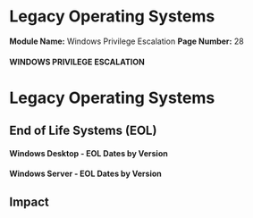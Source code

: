 <!--
 // Platform: Academy
// URL: https://academy.hackthebox.com/module/67/section/911
// Platform Version: V1
// Module ID: 67
// Module Name: Windows Privilege Escalation
// Module Difficulty: Medium
// Section ID: 911
// Section Title: Legacy Operating Systems
// Page Title: Windows Privilege Escalation
// Page Number: 28
-->

# Legacy Operating Systems

**Module Name:** Windows Privilege Escalation **Page Number:** 28

#### WINDOWS PRIVILEGE ESCALATION

# Legacy Operating Systems

## End of Life Systems (EOL)

#### Windows Desktop - EOL Dates by Version

#### Windows Server - EOL Dates by Version

## Impact

####